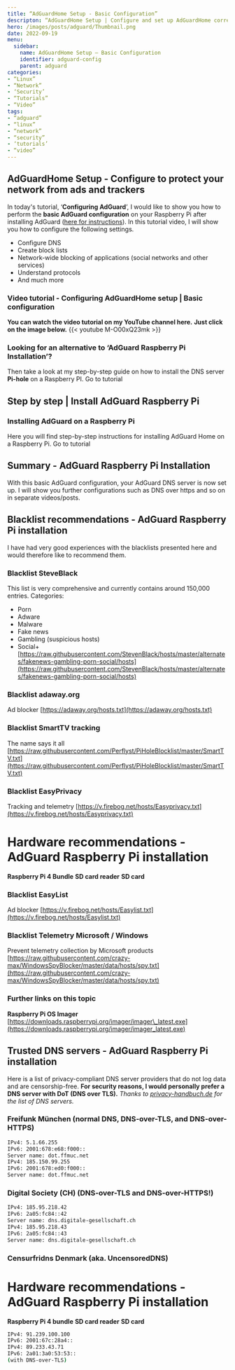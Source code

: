 ```yaml
---
title: “AdGuardHome Setup - Basic Configuration”
descripton: “AdGuardHome Setup | Configure and set up AdGuardHome correctly to protect your network.”
hero: /images/posts/adguard/Thumbnail.png
date: 2022-09-19
menu:
  sidebar:
    name: AdGuardHome Setup – Basic Configuration
    identifier: adguard-config
    parent: adguard
categories:
- “Linux”
- “Network”
- ‘Security’
- “Tutorials”
- “Video”
tags:
- “adguard”
- “linux”
- “network”
- “security”
- ‘tutorials’
- “video”
---
```

## AdGuardHome Setup - Configure to protect your network from ads and trackers
In today's tutorial, ‘**Configuring AdGuard**’, I would like to show you how to perform the **basic AdGuard configuration** on your Raspberry Pi after installing AdGuard ([here for instructions](https://secure-bits.org/adguard-raspberry-pi-installation-2022/)).
In this tutorial video, I will show you how to configure the following settings.
- Configure DNS
- Create block lists
- Network-wide blocking of applications (social networks and other services)
- Understand protocols
- And much more
    
### Video tutorial - Configuring AdGuardHome setup | Basic configuration
**You can watch the video tutorial on my YouTube channel here.**
**Just click on the image below.**
{{< youtube M-O00xQ23mk >}}
### Looking for an alternative to ‘AdGuard Raspberry Pi Installation’?
Then take a look at my step-by-step guide on how to install the DNS server **Pi-hole** on a Raspberry PI.
Go to tutorial
## Step by step | Install AdGuard Raspberry Pi
### Installing AdGuard on a Raspberry Pi
Here you will find step-by-step instructions for installing AdGuard Home on a Raspberry Pi.
Go to tutorial
## Summary - AdGuard Raspberry Pi Installation
With this basic AdGuard configuration, your AdGuard DNS server is now set up.
I will show you further configurations such as DNS over https and so on in separate videos/posts.
## Blacklist recommendations - AdGuard Raspberry Pi installation
I have had very good experiences with the blacklists presented here and would therefore like to recommend them.
### Blacklist SteveBlack
This list is very comprehensive and currently contains around 150,000 entries.
Categories:
- Porn
- Adware
- Malware
- Fake news
- Gambling (suspicious hosts)
- Social+
[https://raw.githubusercontent.com/StevenBlack/hosts/master/alternates/fakenews-gambling-porn-social/hosts](https://raw.githubusercontent.com/StevenBlack/hosts/master/alternates/fakenews-gambling-porn-social/hosts)
### Blacklist adaway.org
Ad blocker
[https://adaway.org/hosts.txt](https://adaway.org/hosts.txt)
### Blacklist SmartTV tracking
The name says it all
[https://raw.githubusercontent.com/Perflyst/PiHoleBlocklist/master/SmartTV.txt](https://raw.githubusercontent.com/Perflyst/PiHoleBlocklist/master/SmartTV.txt)
### Blacklist EasyPrivacy
Tracking and telemetry
[https://v.firebog.net/hosts/Easyprivacy.txt](https://v.firebog.net/hosts/Easyprivacy.txt)
# Hardware recommendations - AdGuard Raspberry Pi installation
**Raspberry Pi 4 Bundle**
**SD card reader**
**SD card**
### Blacklist EasyList
Ad blocker
[https://v.firebog.net/hosts/Easylist.txt](https://v.firebog.net/hosts/Easylist.txt)
### Blacklist Telemetry Microsoft / Windows
Prevent telemetry collection by Microsoft products
[https://raw.githubusercontent.com/crazy-max/WindowsSpyBlocker/master/data/hosts/spy.txt](https://raw.githubusercontent.com/crazy-max/WindowsSpyBlocker/master/data/hosts/spy.txt)
### Further links on this topic
**Raspberry Pi OS Imager**
[https://downloads.raspberrypi.org/imager/imager\_latest.exe](https://downloads.raspberrypi.org/imager/imager_latest.exe)
## Trusted DNS servers - AdGuard Raspberry Pi installation
Here is a list of privacy-compliant DNS server providers that do not log data and are censorship-free.
**For security reasons, I would personally prefer a DNS server with DoT (DNS over TLS).**
_Thanks to [privacy-handbuch.de](https://www.privacy-handbuch.de/) for the list of DNS servers._
### Freifunk München (normal DNS, DNS-over-TLS, and DNS-over-HTTPS)
```sh
IPv4: 5.1.66.255
IPv6: 2001:678:e68:f000::
Server name: dot.ffmuc.net
IPv4: 185.150.99.255
IPv6: 2001:678:ed0:f000::
Server name: dot.ffmuc.net
```
### Digital Society (CH) (DNS-over-TLS and DNS-over-HTTPS!)
```sh
IPv4: 185.95.218.42
IPv6: 2a05:fc84::42
Server name: dns.digitale-gesellschaft.ch
IPv4: 185.95.218.43
IPv6: 2a05:fc84::43
Server name: dns.digitale-gesellschaft.ch
```
### Censurfridns Denmark (aka. UncensoredDNS)
# Hardware recommendations - AdGuard Raspberry Pi installation
**Raspberry Pi 4 bundle**
**SD card reader**
**SD card**
```sh
IPv4: 91.239.100.100
IPv6: 2001:67c:28a4::
IPv4: 89.233.43.71
IPv6: 2a01:3a0:53:53::
(with DNS-over-TLS)
```
